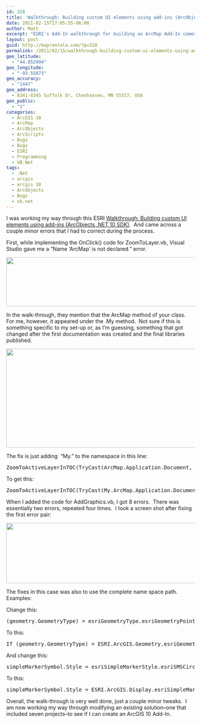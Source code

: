 ```yaml
---
id: 328
title: 'Walkthrough: Building custom UI elements using add-ins (ArcObjects .NET 10 SDK)'
date: 2011-02-15T17:05:55-06:00
author: Matt
excerpt: "ESRI's Add-In walkthrough for building an ArcMap Add-In comes with minor, fixable, bugs."
layout: post
guid: http://maprantala.com/?p=328
permalink: /2011/02/15/walkthrough-building-custom-ui-elements-using-add-ins-arcobjects-net-10-sdk/
geo_latitude:
  - "44.852994"
geo_longitude:
  - "-93.55073"
geo_accuracy:
  - "1447"
geo_address:
  - 8341-8345 Suffolk Dr, Chanhassen, MN 55317, USA
geo_public:
  - "1"
categories:
  - ArcGIS 10
  - ArcMap
  - ArcObjects
  - ArcScripts
  - Bugs
  - Bugs
  - ESRI
  - Programming
  - VB.Net
tags:
  - .Net
  - arcgis
  - arcgis 10
  - ArcObjects
  - Bugs
  - vb.net
---
```

I was working my way through this ESRI [Walkthrough: Building custom UI elements using add-ins (ArcObjects .NET 10 SDK)](http://help.arcgis.com/en/sdk/10.0/arcobjects_net/conceptualhelp/index.html#//0001000001ms000000).  And came across a couple minor errors that I had to correct during the process.

First, while implementing the OnClick() code for ZoomToLayer.vb, Visual Studio gave me a &#8220;Name &#8216;ArcMap&#8217; is not declared.&#8221; error.

[<img class="alignnone size-full wp-image-331" title="ArcMap Not Declared" src="https://i1.wp.com/maprantala.com/wp-content/uploads/2011/02/arcmapnotdeclared.jpg?resize=630%2C131" alt="" width="630" height="131" data-recalc-dims="1" />](https://i1.wp.com/maprantala.com/wp-content/uploads/2011/02/arcmapnotdeclared.jpg)

In the walk-through, they mention that the ArcMap method of your class.  For me, however, it appeared under the .My method.  Not sure if this is something specific to my set-up or, as I&#8217;m guessing, something that got changed after the first documentation was created and the final libraries published.

[<img class="alignnone size-full wp-image-332" title="Object Browser" src="https://i0.wp.com/maprantala.com/wp-content/uploads/2011/02/objectbrowser.jpg?resize=520%2C264" alt="" width="520" height="264" data-recalc-dims="1" />](https://i0.wp.com/maprantala.com/wp-content/uploads/2011/02/objectbrowser.jpg)

The fix is just adding  &#8220;My.&#8221; to the namespace in this line:

<pre>ZoomToActiveLayerInTOC(TryCast(ArcMap.Application.Document, IMxDocument))</pre>

To get this:

<pre>ZoomToActiveLayerInTOC(TryCast(My.ArcMap.Application.Document, IMxDocument))</pre>

When I added the code for AddGraphics.vb, I got 8 errors.  There was essentially two errors, repeated four times.  I took a screen shot after fixing the first error pair:

[<img class="alignnone size-full wp-image-330" title="Add Graphics Error List" src="https://i2.wp.com/maprantala.com/wp-content/uploads/2011/02/errorlist.jpg?resize=630%2C161" alt="" width="630" height="161" data-recalc-dims="1" />](https://i2.wp.com/maprantala.com/wp-content/uploads/2011/02/errorlist.jpg)

The fixes in this case was also to use the complete name space path.  Examples:

Change this:

<pre>(geometry.GeometryType) = esriGeometryType.esriGeometryPoint Then</pre>

To this:

<pre>If (geometry.GeometryType) = ESRI.ArcGIS.Geometry.esriGeometryType.esriGeometryPoint Then)</pre>

And change this:

<pre>simpleMarkerSymbol.Style = esriSimpleMarkerStyle.esriSMSCircle</pre>

To this:

<pre>simpleMarkerSymbol.Style = ESRI.ArcGIS.Display.esriSimpleMarkerStyle.esriSMSCircle</pre>

Overall, the walk-through is very well done, just a couple minor tweaks.  I am now working my way through modifying an existing solution&#8211;one that included seven projects&#8211;to see if I can create an ArcGIS 10 Add-In.

<div id="geo-post-328" class="geo geo-post" style="display: none">
  <span class="latitude">44.852994</span><span class="longitude">-93.55073</span>
</div>